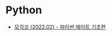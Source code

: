 # Python

- [모각코 (2022.02) - 파이썬 메이트 기초편](https://github.com/jungmin9911/Study/tree/main/Python/%EB%AA%A8%EA%B0%81%EC%BD%94)

